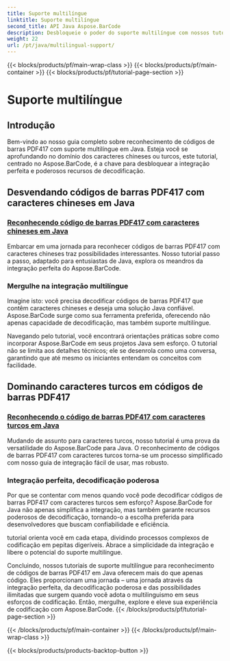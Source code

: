 ```yaml
---
title: Suporte multilíngue
linktitle: Suporte multilíngue
second_title: API Java Aspose.BarCode
description: Desbloqueie o poder do suporte multilíngue com nossos tutoriais sobre reconhecimento de códigos de barras PDF417. Mergulhe na codificação Java com Aspose.BarCode para integração perfeita.
weight: 22
url: /pt/java/multilingual-support/
---
```


{{< blocks/products/pf/main-wrap-class >}}
{{< blocks/products/pf/main-container >}}
{{< blocks/products/pf/tutorial-page-section >}}

# Suporte multilíngue


## Introdução
Bem-vindo ao nosso guia completo sobre reconhecimento de códigos de barras PDF417 com suporte multilíngue em Java. Esteja você se aprofundando no domínio dos caracteres chineses ou turcos, este tutorial, centrado no Aspose.BarCode, é a chave para desbloquear a integração perfeita e poderosos recursos de decodificação.

## Desvendando códigos de barras PDF417 com caracteres chineses em Java
### [Reconhecendo código de barras PDF417 com caracteres chineses em Java](./recognizing-pdf417-chinese-characters/)

Embarcar em uma jornada para reconhecer códigos de barras PDF417 com caracteres chineses traz possibilidades interessantes. Nosso tutorial passo a passo, adaptado para entusiastas de Java, explora os meandros da integração perfeita do Aspose.BarCode.

### Mergulhe na integração multilíngue
Imagine isto: você precisa decodificar códigos de barras PDF417 que contêm caracteres chineses e deseja uma solução Java confiável. Aspose.BarCode surge como sua ferramenta preferida, oferecendo não apenas capacidade de decodificação, mas também suporte multilíngue.

Navegando pelo tutorial, você encontrará orientações práticas sobre como incorporar Aspose.BarCode em seus projetos Java sem esforço. O tutorial não se limita aos detalhes técnicos; ele se desenrola como uma conversa, garantindo que até mesmo os iniciantes entendam os conceitos com facilidade.

## Dominando caracteres turcos em códigos de barras PDF417
### [Reconhecendo o código de barras PDF417 com caracteres turcos em Java](./recognizing-pdf417-turkish-characters/)

Mudando de assunto para caracteres turcos, nosso tutorial é uma prova da versatilidade do Aspose.BarCode para Java. O reconhecimento de códigos de barras PDF417 com caracteres turcos torna-se um processo simplificado com nosso guia de integração fácil de usar, mas robusto.

### Integração perfeita, decodificação poderosa
Por que se contentar com menos quando você pode decodificar códigos de barras PDF417 com caracteres turcos sem esforço? Aspose.BarCode for Java não apenas simplifica a integração, mas também garante recursos poderosos de decodificação, tornando-o a escolha preferida para desenvolvedores que buscam confiabilidade e eficiência.

tutorial orienta você em cada etapa, dividindo processos complexos de codificação em pepitas digeríveis. Abrace a simplicidade da integração e libere o potencial do suporte multilíngue.

Concluindo, nossos tutoriais de suporte multilíngue para reconhecimento de códigos de barras PDF417 em Java oferecem mais do que apenas código. Eles proporcionam uma jornada – uma jornada através da integração perfeita, da decodificação poderosa e das possibilidades ilimitadas que surgem quando você adota o multilinguismo em seus esforços de codificação. Então, mergulhe, explore e eleve sua experiência de codificação com Aspose.BarCode.
{{< /blocks/products/pf/tutorial-page-section >}}

{{< /blocks/products/pf/main-container >}}
{{< /blocks/products/pf/main-wrap-class >}}

{{< blocks/products/products-backtop-button >}}
